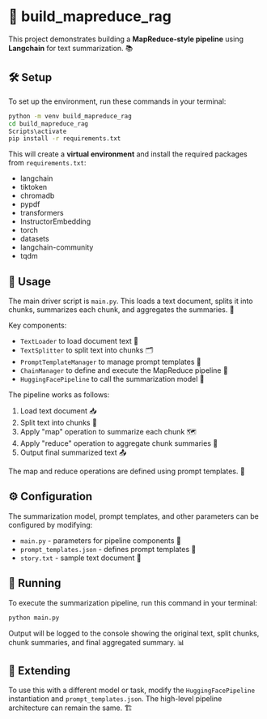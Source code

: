 # 📝 build_mapreduce_rag

This project demonstrates building a **MapReduce-style pipeline** using **Langchain** for text summarization. 📚

## 🛠 Setup

To set up the environment, run these commands in your terminal:

```bash
python -m venv build_mapreduce_rag
cd build_mapreduce_rag
Scripts\activate
pip install -r requirements.txt
```

This will create a **virtual environment** and install the required packages from `requirements.txt`:

- langchain
- tiktoken 
- chromadb
- pypdf
- transformers
- InstructorEmbedding
- torch
- datasets
- langchain-community
- tqdm

## 🚀 Usage

The main driver script is `main.py`. This loads a text document, splits it into chunks, summarizes each chunk, and aggregates the summaries. 🙌

Key components:

- `TextLoader` to load document text 📄
- `TextSplitter` to split text into chunks 🗂
- `PromptTemplateManager` to manage prompt templates 📝
- `ChainManager` to define and execute the MapReduce pipeline 🔗
- `HuggingFacePipeline` to call the summarization model 🤗

The pipeline works as follows:

1. Load text document 📥
2. Split text into chunks 🔪
3. Apply "map" operation to summarize each chunk 🗺
4. Apply "reduce" operation to aggregate chunk summaries 🔎
5. Output final summarized text 📤

The map and reduce operations are defined using prompt templates. 🎨

## ⚙ Configuration

The summarization model, prompt templates, and other parameters can be configured by modifying:

- `main.py` - parameters for pipeline components 🧩
- `prompt_templates.json` - defines prompt templates 🎨
- `story.txt` - sample text document 📄

## 🏃 Running

To execute the summarization pipeline, run this command in your terminal:

```bash
python main.py
```

Output will be logged to the console showing the original text, split chunks, chunk summaries, and final aggregated summary. 📊

## 🌟 Extending

To use this with a different model or task, modify the `HuggingFacePipeline` instantiation and `prompt_templates.json`. The high-level pipeline architecture can remain the same. 🏗
